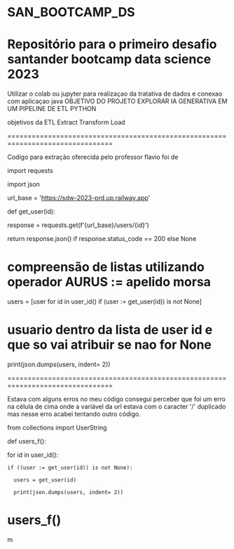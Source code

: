 # SAN_BOOTCAMP_DS
Repositório para o primeiro desafio santander bootcamp data science 2023
================================================================================

Utilizar o colab ou jupyter para realizaçao da tratativa de dados e conexao com aplicaçao java 
OBJETIVO DO PROJETO EXPLORAR IA GENERATIVA EM UM PIPELINE DE ETL PYTHON

objetivos da ETL
Extract
Transform
Load

================================================================================


Codigo para extração oferecida pelo professor flavio
foi de 


import requests

import json

url_base = 'https://sdw-2023-prd.up.railway.app'

def get_user(id):
  
  response = requests.get(f'{url_base}/users/{id}')
  
  return response.json() if response.status_code == 200 else None

# compreensão de listas utilizando operador AURUS := apelido morsa


users = [user for id in user_id() if (user := get_user(id)) is not None]


# usuario dentro da lista de user id e que so vai atribuir se nao for None

print(json.dumps(users, indent= 2))


================================================================================

Estava com alguns erros no meu código consegui perceber que foi um erro na célula de cima onde a variável da url estava com o caracter '/' duplicado
mas nesse erro acabei tentando outro código.

from collections import UserString

def users_f():
 
  for id in user_id():
    
    if ((user := get_user(id)) is not None):
      
      users = get_user(id)
      
      print(json.dumps(users, indent= 2))

users_f()
================================================================================






m
